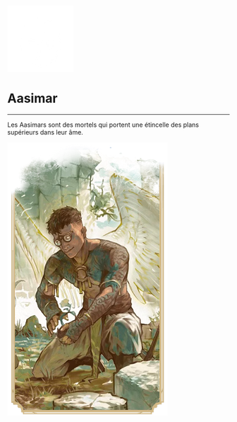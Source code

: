 <div class="icon-container">
  <img src="_media/especes/aasimar.png" alt="Aasimar" class="icon-r-title" data-no-zoom />

# Aasimar <!-- {docsify-ignore} -->

</div>

---

<div class="bloc-pres">
<div class="bloc-texte">
  <div class="texte">
    <p>Les Aasimars sont des mortels qui portent une étincelle des plans supérieurs dans leur âme.</p>
  </div>
  </div>
  <img src="_media/especes/pres-aasimar.png" alt="Aasimar" class="img-pres" data-no-zoom />
</div>